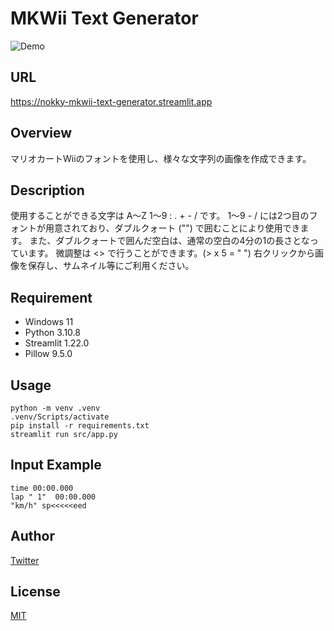 # MKWii Text Generator
![Demo](https://github.com/NOKKY726/mkwii-text-generator/assets/117383835/ea2a5e4d-0fe6-4850-b9dd-a04143fd2df6)

## URL
https://nokky-mkwii-text-generator.streamlit.app

## Overview
マリオカートWiiのフォントを使用し、様々な文字列の画像を作成できます。

## Description
使用することができる文字は A～Z 1～9 : . + - / です。
1～9 - / には2つ目のフォントが用意されており、ダブルクォート ("") で囲むことにより使用できます。
また、ダブルクォートで囲んだ空白は、通常の空白の4分の1の長さとなっています。
微調整は <> で行うことができます。(> x 5 = " ")
右クリックから画像を保存し、サムネイル等にご利用ください。

## Requirement
- Windows 11
- Python 3.10.8
- Streamlit 1.22.0
- Pillow 9.5.0

## Usage
```
python -m venv .venv
.venv/Scripts/activate
pip install -r requirements.txt
streamlit run src/app.py
```

## Input Example
```
time 00:00.000
lap " 1"  00:00.000
"km/h" sp<<<<<eed
```

## Author
[Twitter](https://twitter.com/nkfrom_mkw/)

## License
[MIT](https://github.com/NOKKY726/mkwii-text-generator/blob/main/LICENSE/)
